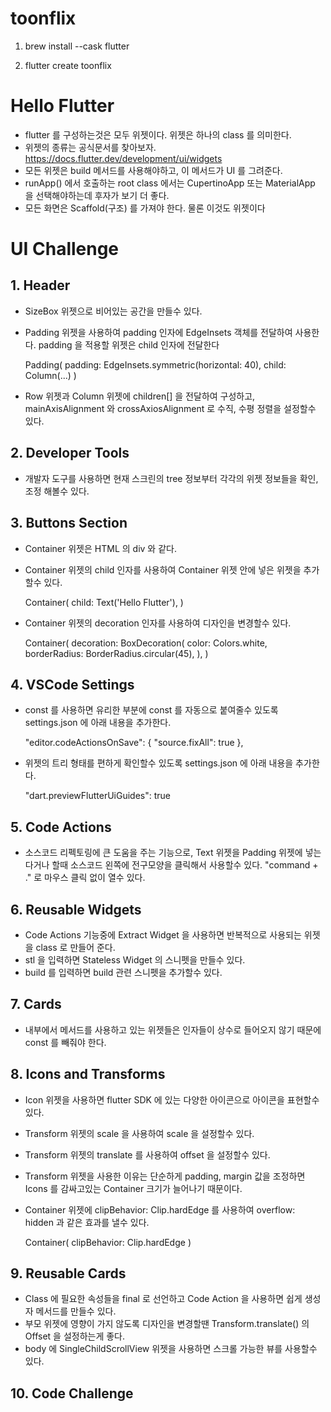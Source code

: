 # toonflix

1. brew install --cask flutter

2. flutter create toonflix

# Hello Flutter

- flutter 를 구성하는것은 모두 위젯이다. 위젯은 하나의 class 를 의미한다.
- 위젯의 종류는 공식문서를 찾아보자. https://docs.flutter.dev/development/ui/widgets
- 모든 위젯은 build 메서드를 사용해야하고, 이 메서드가 UI 를 그려준다.
- runApp() 에서 호출하는 root class 에서는 CupertinoApp 또는 MaterialApp 을 선택해야하는데 후자가 보기 더 좋다.
- 모든 화면은 Scaffold(구조) 를 가져야 한다. 물론 이것도 위젯이다

# UI Challenge

## 1. Header

- SizeBox 위젯으로 비어있는 공간을 만들수 있다.
- Padding 위젯을 사용하여 padding 인자에 EdgeInsets 객체를 전달하여 사용한다. padding 을 적용할 위젯은 child 인자에 전달한다

    Padding(
        padding: EdgeInsets.symmetric(horizontal: 40),
        child: Column(...)
    )

- Row 위젯과 Column 위젯에 children[] 을 전달하여 구성하고, mainAxisAlignment 와 crossAxiosAlignment 로 수직, 수평 정렬을 설정할수 있다.    

## 2. Developer Tools

- 개발자 도구를 사용하면 현재 스크린의 tree 정보부터 각각의 위젯 정보들을 확인, 조정 해볼수 있다.

## 3. Buttons Section

- Container 위젯은 HTML 의 div 와 같다.
- Container 위젯의 child 인자를 사용하여 Container 위젯 안에 넣은 위젯을 추가할수 있다.

    Container(
        child: Text('Hello Flutter'),
    )

- Container 위젯의 decoration 인자를 사용하여 디자인을 변경할수 있다.

    Container(
        decoration: BoxDecoration(
            color: Colors.white,
            borderRadius: BorderRadius.circular(45),
        ),
    )

## 4. VSCode Settings

- const 를 사용하면 유리한 부분에 const 를 자동으로 붙여줄수 있도록 settings.json 에 아래 내용을 추가한다.

    "editor.codeActionsOnSave": {
        "source.fixAll": true
    },

- 위젯의 트리 형태를 편하게 확인할수 있도록 settings.json 에 아래 내용을 추가한다.

    "dart.previewFlutterUiGuides": true
    

## 5. Code Actions

- 소스코드 리펙토링에 큰 도움을 주는 기능으로, Text 위젯을 Padding 위젯에 넣는다거나 할때 소스코드 왼쪽에 전구모양을 클릭해서 사용할수 있다. "command + ." 로 마우스 클릭 없이 열수 있다.

## 6. Reusable Widgets

- Code Actions 기능중에 Extract Widget 을 사용하면 반복적으로 사용되는 위젯을 class 로 만들어 준다.
- stl 을 입력하면 Stateless Widget 의 스니펫을 만들수 있다. 
- build 를 입력하면 build 관련 스니펫을 추가할수 있다.

## 7. Cards

- 내부에서 메서드를 사용하고 있는 위젯들은 인자들이 상수로 들어오지 않기 때문에 const 를 빼줘야 한다.

## 8. Icons and Transforms

- Icon 위젯을 사용하면 flutter SDK 에 있는 다양한 아이콘으로 아이콘을 표현할수 있다.
- Transform 위젯의 scale 을 사용하여 scale 을 설정할수 있다.
- Transform 위젯의 translate 를 사용하여 offset 을 설정할수 있다.
- Transform 위젯을 사용한 이유는 단순하게 padding, margin 값을 조정하면 Icons 를 감싸고있는 Container 크기가 늘어나기 때문이다.
- Container 위젯에 clipBehavior: Clip.hardEdge 를 사용하여 overflow: hidden 과 같은 효과를 낼수 있다.

    Container(
        clipBehavior: Clip.hardEdge
    )

## 9. Reusable Cards

- Class 에 필요한 속성들을 final 로 선언하고 Code Action 을 사용하면 쉽게 생성자 메서드를 만들수 있다.
- 부모 위젯에 영향이 가지 않도록 디자인을 변경할땐 Transform.translate() 의 Offset 을 설정하는게 좋다.
- body 에 SingleChildScrollView 위젯을 사용하면 스크롤 가능한 뷰를 사용할수 있다.

## 10. Code Challenge